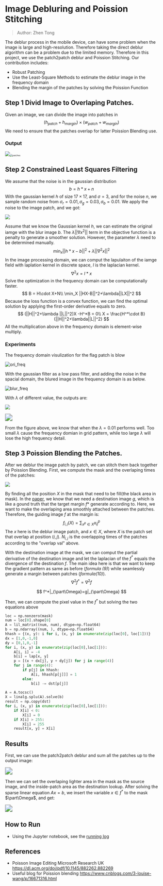 # Image Debluring and Poission Stitching

> Author: Zhen Tong

The deblur process in the mobile device, can have some problem when the image is large and high-resolution. Therefore taking the direct deblur algorithm can be a problem due to the limited memory. Therefore in this project, we use the patch2patch deblur and Poission Stitching. Our contribution includes:

- Robust Patching 
- Use the Least-Square Methods to estimate the deblur image in the frequency domain
- Blending the margin of the patches by solving the Poission Function

## Step 1 Divid Image to Overlaping Patches.

Given an image, we can divide the image into patches in 
$$
(h_{patch}+h_{margin})\times (w_{patch}+w_{margin})
$$
We need to ensure that the patches overlap for latter Poission Blending use.

### Output

![](./imgs/ori.png)<img src="./imgs/patches.png" alt="patches" style="zoom:50%;" />

## Step 2 Constrained Least Squares Filtering

We assume that the noise is in the gaussian distribution
$$
b = h*x+n
$$
With the gaussian kernel $h$ of size $17\times 17$, and $\sigma = 3$, and for the noise $n$, we sample random noise from $\sigma_r =0.01, \sigma_g=0.03, \sigma_b=0.01$. We apply the noise to the image patch, and we got:

![](./imgs/flag.png)

Assume that we know the Gaussian kernel $h$, we can estimate the original iamge with the blur image $b$. The $\lambda ||\nabla x^2||$ term in the objective function is a penalty to generate a smoother solution. However, the parameter $\lambda$ need to be determined manually. 
$$
\min_{x}||h*x-b||^2+\lambda||\nabla^2 x||^2
$$
In the image processing domain, we can comput the lapulaiton of the iamge field with laplation kernel in discrete space, $l$ is the laplacian kernel.
$$
\nabla^2x = l*x
$$
Solve the optimization in the frequency domain can be computationally faster.
$$
B = H\cdot X+N\\
\min_X ||HX-B||^2+\lambda||LX||^2
$$
Because the loss function is a convex function, we can find the optimal solution by applying the first-order derivative equals to zero.
$$
(||H||^2+\lambda ||L||^2)X -H^*B = 0\\
X = \frac{H^*\cdot B}{||H||^2+\lambda||L||^2}
$$
All the multiplication above in the frequency domain is element-wise multiply.

### Experiments

The frequency domain visulization for the flag patch is blow 

![ori_freq](./imgs/ori_freq.png)

With the gaussian filter as a low pass filter, and adding the noise in the spacial domain, the blured image in the frequency domain is as below.

![blur_freq](./imgs/blur_freq.png)

With $\lambda$ of different value, the outputs are:

![](./imgs/lbd_spc.png)

<img src="./imgs/lbd_freq.png" style="zoom:150%;" />

From the figure above, we know that when the $\lambda=0.01$ performs well. Too small $\lambda$ cause the frequency domian in grid pattern, while too large $\lambda$​ will lose the high frequency detail.



## Step 3 Poission Blending the Patches.

After we deblur the image patch by patch, we can stitch them back together by Poission Blending. First, we compute the mask and the overlaping times of the patches:

![](./imgs/mask.png)

By finding all the position $X$ in the mask that need to be fill(the black area in mask). In the [paper](https://dl.acm.org/doi/pdf/10.1145/882262.882269), we know that we need a destination image $g$, which is like a gound truth that the target margin $f*$ generate according to. Here, we want to make the overlaping area smoothly attached between the patches. Therefore, the guiding image $f$ at the margin is:
$$
f_{i, j}(X) = \sum _{x^p\in X}x_{ij}^p
$$
The $x$ here is the deblur image patch, and $x\in X$, where $X$ is the patch set that overlap at position $(i, j)$. $N_{i, j}$ is the overlapping times of the patches according to the "overlap val" above.

With the destination image at the mask, we can comput the partial derivative of the destination image and let the laplacian of the $f^*$ equals the divergence of the destination $f$​. The main idea here is that we want to keep the gradient pattern as same as before (*formula (9)*) while seamlessly generate a margin between patches (*formula(10)*).
$$
\nabla^2f^* = \nabla^2 f
$$

$$
f^*|_{\part\Omega}=g|_{\part\Omega}
$$

Then, we can compute the pixel value in the $f^*$ but solving the two equations above

```python
loc = np.nonzero(mask)
num = loc[0].shape[0] 
A = lil_matrix((num, num), dtype=np.float64)
b = np.ndarray((num, ), dtype=np.float64) 
hhash = {(x, y): i for i, (x, y) in enumerate(zip(loc[0], loc[1]))}
dx = [1,0,-1,0]
dy = [0,1,0,-1]
for i, (x, y) in enumerate(zip(loc[0],loc[1])):
    A[i, i] = -4
    b[i] = lap[x, y]
    p = [(x + dx[j], y + dy[j]) for j in range(4)] 
    for j in range(4):
        if p[j] in hhash: 
            A[i, hhash[p[j]]] = 1
        else:
            b[i] -= dst[p[j]]
            
A = A.tocsc()
X = linalg.splu(A).solve(b)
result = np.copy(dst)
for i, (x, y) in enumerate(zip(loc[0],loc[1])):
    if X[i] < 0:
        X[i] = 0
    if X[i] > 255:
        X[i] = 255
    result[x, y] = X[i]
```

## Results

First, we can use the patch2patch deblur and sum all the patches up to the output image:

<img src="./imgs/deblur.png" style="zoom:150%;" />

Then we can set the overlaping lighter area in the mask as the source image, and the inside-patch area as the destination lookup. After solving the sparse linear equation $Ax = b$, we insert the variable $x\in f^*$ to the mask $\part\Omega$​, and get:

<img src="./imgs/poission.png" style="zoom:150%;" />

## How to Run

- Using the Jupyter notebook, see the [running log]()

## References

- Poisson Image Editing Microsoft Research UK https://dl.acm.org/doi/pdf/10.1145/882262.882269
- Useful blog for Poission blending https://www.cnblogs.com/3-louise-wang/p/16671316.html
